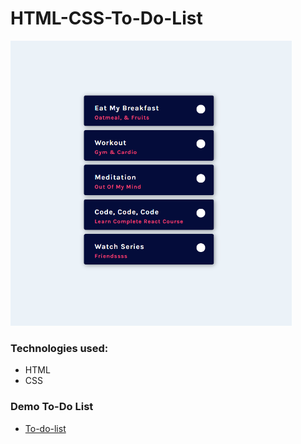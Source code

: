 # HTML-CSS-To-Do-List

<img src="Screenshot.png" width="450" height="auto">

### Technologies used:
* HTML
* CSS

### Demo To-Do List
- [To-do-list](HTML---CSS-To-Do-List/index.html)
